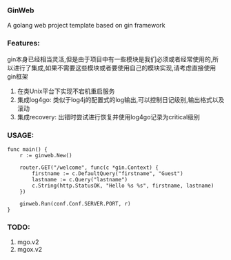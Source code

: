 ### GinWeb

A golang web project template based on gin framework

### Features:

gin本身已经相当灵活,但是由于项目中有一些模块是我们必须或者经常使用的,所以进行了集成,如果不需要这些模块或者要使用自己的模块实现,请考虑直接使用gin框架

1. 在类Unix平台下实现不宕机重启服务
2. 集成log4go: 类似于log4j的配置式的log输出,可以控制日记级别,输出格式以及滚动
3. 集成recovery: 出错时尝试进行恢复并使用log4go记录为critical级别

### USAGE:

	func main() {
	    r := ginweb.New()
	    
	    router.GET("/welcome", func(c *gin.Context) {
            firstname := c.DefaultQuery("firstname", "Guest")
            lastname := c.Query("lastname")
            c.String(http.StatusOK, "Hello %s %s", firstname, lastname)
        })
	    
	    ginweb.Run(conf.Conf.SERVER.PORT, r)
	}

### TODO:

1. mgo.v2
2. mgox.v2